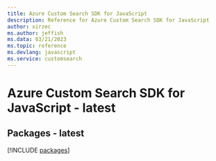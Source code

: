 ```yaml
---
title: Azure Custom Search SDK for JavaScript
description: Reference for Azure Custom Search SDK for JavaScript
author: xirzec
ms.author: jeffish
ms.data: 03/21/2023
ms.topic: reference
ms.devlang: javascript
ms.service: customsearch
---
```

# Azure Custom Search SDK for JavaScript - latest
## Packages - latest
[!INCLUDE [packages](custom-search-index.md)]